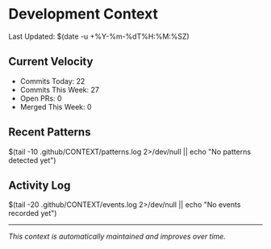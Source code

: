 # Development Context

Last Updated: $(date -u +%Y-%m-%dT%H:%M:%SZ)

## Current Velocity
- Commits Today: 22
- Commits This Week: 27
- Open PRs: 0
- Merged This Week: 0

## Recent Patterns
$(tail -10 .github/CONTEXT/patterns.log 2>/dev/null || echo "No patterns detected yet")

## Activity Log
$(tail -20 .github/CONTEXT/events.log 2>/dev/null || echo "No events recorded yet")

---
*This context is automatically maintained and improves over time.*

